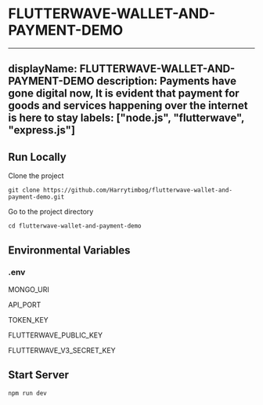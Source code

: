 # FLUTTERWAVE-WALLET-AND-PAYMENT-DEMO


---
displayName: FLUTTERWAVE-WALLET-AND-PAYMENT-DEMO
description: Payments have gone digital now, It is evident that payment for goods and services happening over the internet is here to stay
labels: ["node.js", "flutterwave", "express.js"]
---

## Run Locally

Clone the project

```console
git clone https://github.com/Harrytimbog/flutterwave-wallet-and-payment-demo.git
```

Go to the project directory

```console
cd flutterwave-wallet-and-payment-demo
```

## Environmental Variables

### .env

MONGO_URI

API_PORT

TOKEN_KEY

FLUTTERWAVE_PUBLIC_KEY

FLUTTERWAVE_V3_SECRET_KEY

## Start Server

```console
npm run dev
```
